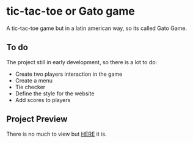 # tic-tac-toe or Gato game

A tic-tac-toe game but in a latin american way, so its called Gato Game.


## To do

The project still in early development, so there is a lot to do:

- Create two players interaction in the game
- Create a menu
- Tie checker
- Define the style for the website
- Add scores to players


## Project Preview

There is no much to view but [HERE](https://optimuzk.cl/tic-tac-toe/) it is.
